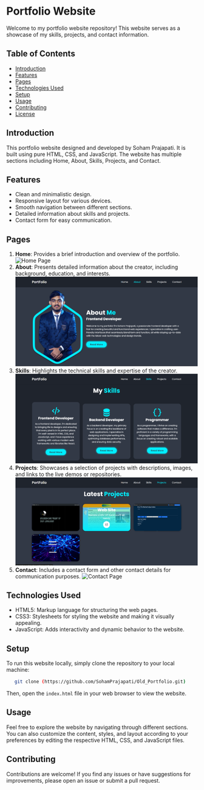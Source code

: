 # Portfolio Website

Welcome to my portfolio website repository! This website serves as a showcase of my skills, projects, and contact information.

## Table of Contents
- [Introduction](#introduction)
- [Features](#features)
- [Pages](#pages)
- [Technologies Used](#technologies-used)
- [Setup](#setup)
- [Usage](#usage)
- [Contributing](#contributing)
- [License](#license)

## Introduction
This portfolio website designed and developed by Soham Prajapati. It is built using pure HTML, CSS, and JavaScript. The website has multiple sections including Home, About, Skills, Projects, and Contact.

## Features
- Clean and minimalistic design.
- Responsive layout for various devices.
- Smooth navigation between different sections.
- Detailed information about skills and projects.
- Contact form for easy communication.

## Pages
1. **Home**: Provides a brief introduction and overview of the portfolio.
   ![Home Page](screenshots/home.png)
2. **About**: Presents detailed information about the creator, including background, education, and interests.
   ![About Page](screenshots/about.png)
3. **Skills**: Highlights the technical skills and expertise of the creator.
   ![Skills Page](screenshots/skills.png)
4. **Projects**: Showcases a selection of projects with descriptions, images, and links to the live demos or repositories.
   ![Projects Page](screenshots/projects.png)
5. **Contact**: Includes a contact form and other contact details for communication purposes.
   ![Contact Page](screenshots/contact.png)


## Technologies Used
- HTML5: Markup language for structuring the web pages.
- CSS3: Stylesheets for styling the website and making it visually appealing.
- JavaScript: Adds interactivity and dynamic behavior to the website.

## Setup
To run this website locally, simply clone the repository to your local machine:
 ```bash
    git clone (https://github.com/SohamPrajapati/Old_Portfolio.git)
 ```
Then, open the `index.html` file in your web browser to view the website.

## Usage
Feel free to explore the website by navigating through different sections. You can also customize the content, styles, and layout according to your preferences by editing the respective HTML, CSS, and JavaScript files.

## Contributing
Contributions are welcome! If you find any issues or have suggestions for improvements, please open an issue or submit a pull request. 

